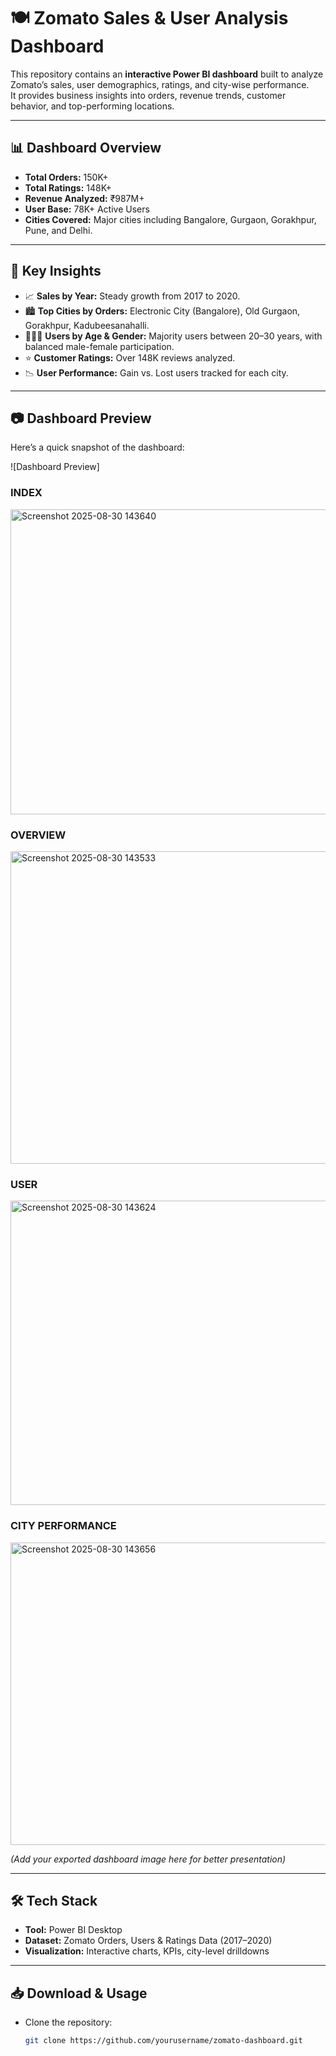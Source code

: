 # 🍽️ Zomato Sales & User Analysis Dashboard

This repository contains an **interactive Power BI dashboard** built to analyze Zomato’s sales, user demographics, ratings, and city-wise performance.  
It provides business insights into orders, revenue trends, customer behavior, and top-performing locations.

---

## 📊 Dashboard Overview
- **Total Orders:** 150K+
- **Total Ratings:** 148K+
- **Revenue Analyzed:** ₹987M+
- **User Base:** 78K+ Active Users
- **Cities Covered:** Major cities including Bangalore, Gurgaon, Gorakhpur, Pune, and Delhi.

---

## 🚀 Key Insights
- 📈 **Sales by Year:** Steady growth from 2017 to 2020.  
- 🏙️ **Top Cities by Orders:** Electronic City (Bangalore), Old Gurgaon, Gorakhpur, Kadubeesanahalli.  
- 👨‍👩‍👧 **Users by Age & Gender:** Majority users between 20–30 years, with balanced male-female participation.  
- ⭐ **Customer Ratings:** Over 148K reviews analyzed.  
- 📉 **User Performance:** Gain vs. Lost users tracked for each city.  

---

## 📷 Dashboard Preview
Here’s a quick snapshot of the dashboard:

![Dashboard Preview] 
<h3>INDEX</h3>
<img width="866" height="488" alt="Screenshot 2025-08-30 143640" src="https://github.com/user-attachments/assets/7806385e-93dc-4fe9-aed4-617ff10cc24d" />
<H3>OVERVIEW</H3>
<img width="936" height="500" alt="Screenshot 2025-08-30 143533" src="https://github.com/user-attachments/assets/a7cc580a-c1c1-4dbd-be34-6f8b947ea0c2" />
<H3>USER</H3>
<img width="866" height="487" alt="Screenshot 2025-08-30 143624" src="https://github.com/user-attachments/assets/d22561f2-ad9d-45a3-b336-ec1590054e87" />
<H3>CITY PERFORMANCE</H3>
<img width="864" height="484" alt="Screenshot 2025-08-30 143656" src="https://github.com/user-attachments/assets/3c2e59fc-ca6a-4f3f-b428-6730fdb570c0" />





*(Add your exported dashboard image here for better presentation)*

---

## 🛠️ Tech Stack
- **Tool:** Power BI Desktop  
- **Dataset:** Zomato Orders, Users & Ratings Data (2017–2020)  
- **Visualization:** Interactive charts, KPIs, city-level drilldowns  

---

## 📥 Download & Usage
- Clone the repository:
  ```bash
  git clone https://github.com/yourusername/zomato-dashboard.git
